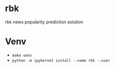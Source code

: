 # rbk
rbk news popularity prediction solution

# Venv

- `make venv`
- `python -m ipykernel install --name rbk --user`